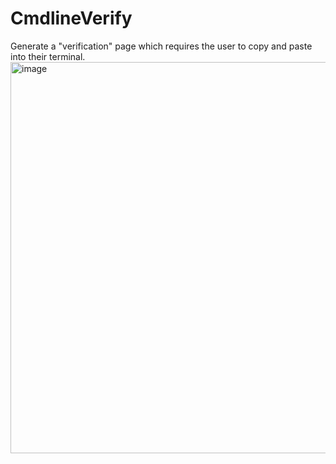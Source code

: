 # CmdlineVerify
Generate a "verification" page which requires the user to copy and paste into their terminal.
<img width="1025" height="626" alt="image" src="https://github.com/user-attachments/assets/5c6e0a7a-1867-4c0f-ae97-609336de5320" />
